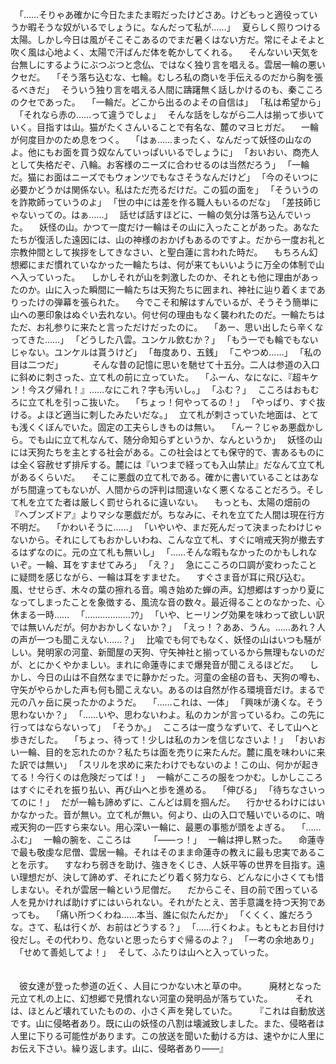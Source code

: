　｢……そりゃあ確かに今日たまたま暇だったけどさあ。けどもっと適役っていうか暇そうな奴がいるでしょうに。なんだって私が……｣
　夏らしく照りつける太陽。しかし今日は風がそこそこあるのでまだ暑くはない方だ。常にそよそよと吹く風は心地よく、太陽で汗ばんだ体を乾かしてくれる。
　そんないい天気を台無しにするようにぶつぶつと念仏、ではなく独り言を唱える。雲居一輪の悪いクセだ。
　｢そう落ち込むな、七輪。むしろ私の商いを手伝えるのだから胸を張るべきだ｣
　そういう独り言を唱える人間に躊躇無く話しかけるのも、秦こころのクセであった。
　｢一輪だ。どこから出るのよその自信は｣
　｢私は希望から｣
　｢それなら赤の……って違うでしょ｣
　そんな話をしながら二人は揃って歩いていく。目指すは山。猫がたくさんいることで有名な、麓のマヨヒガだ。
　一輪が何度目かのため息をつく。
　｢はぁ……まったく、なんだって妖怪の山なのよ。他にもお面を買う奴なんていっぱいいるでしょうに｣
　｢おいおい、商売人として失格だぞ、八輪。お客様のニーズに合わせるのは当然だろう｣
　｢一輪だ。猫にお面はニーズでもウォンツでもなさそうなんだけど｣
　｢今のそいつに必要かどうかは関係ない。私はただ売るだけだ。この狐の面を｣
　｢そういうのを詐欺師っていうのよ｣
　｢世の中には差を作る職人もいるのだな｣
　｢差技師じゃないっての。はぁ……｣
　話せば話すほどに、一輪の気分は落ち込んでいった。
　妖怪の山。かつて一度だけ一輪はその山に入ったことがあった。あなたたちが復活した遠因には、山の神様のおかげもあるのですよ。だから一度お礼と宗教仲間として挨拶をしてきなさい、と聖白蓮に言われた時だ。
　もちろん幻想郷にまだ慣れていなかった一輪たちは、何が来てもいいように万全の体制で山へ入っていった。
　しかしそれが山を刺激したのか、それとも他に理由があったのか。山に入った瞬間に一輪たちは天狗たちに囲まれ、神社に辿り着くまでありったけの弾幕を張られた。
　今でこそ和解はすんでいるが、そうそう簡単に山への悪印象はぬぐい去れない。何せ何の理由もなく襲われたのだ。一輪たちはただ、お礼参りに来たと言っただけだったのに。
　｢あー、思い出したら辛くなってきた……｣
　｢どうした八雲。ユンケル飲むか？｣
　｢もう一でも輪でもないじゃない。ユンケルは貰うけど｣
　｢毎度あり、五銭｣
　｢こやつめ……｣
　｢私の目は二つだ｣
　
　
　そんな昔の記憶に思いを馳せて十五分。二人は参道の入口に斜めに刺さった、立て札の前に立っていた。
　｢ふーん、なになに、『超キケン！今スグ帰れ！』……なにこれ？字も汚いし。｣
　｢ふむ？｣
　こころはおもむろに立て札を引っこ抜いた。
　｢ちょっ！何やってるの！｣
　｢やっぱり、すぐ抜ける。よほど適当に刺したみたいだな。｣
　立て札が刺さっていた地面は、とても浅くくぼんでいた。固定の工夫らしきものは無い。
　｢んー？じゃあ悪戯かしら。でも山に立て札なんて、随分命知らずというか、なんというか｣
　妖怪の山には天狗たちを主とする社会がある。この社会はとても保守的で、害あるものには全く容赦せず排斥する。麓には『いつまで経っても入山禁止』だなんて立て札があるくらいだ。
　そこに悪戯の立て札である。確かに書いていることはあながち間違ってもないが、人間からの評判は間違いなく悪くなることだろう。そして札を立てた者は厳しく罰せられるに違いない。
　もっとも、太陽の畑前の『ヘブンズドア』よりマシな悪戯だが。ちなみに、それを立てた人間は現在行方不明だ。
　｢かわいそうに……｣
　｢いやいや、まだ死んだって決まったわけじゃないから。それにしてもおかしいわね、こんな立て札、すぐに哨戒天狗が撤去するはずなのに。元の立て札も無いし｣
　｢……そんな暇もなかったのかもしれないぞ。一輪、耳をすませてみろ｣
　｢え？｣
　急にこころの口調が変わったことに疑問を感じながら、一輪は耳をすませた。
　すぐさま音が耳に飛び込む。風、せせらぎ、木々の葉の擦れる音。鳴き始めた蝉の声。幻想郷はすっかり夏になってしまったことを象徴する、風流な音の数々。最近得ることのなかった、心休まる一時……
　｢………………ﾌｳ｣
　｢いや、ヒーリング効果を味わって欲しい訳では無いんだが。何かおかしくないか？｣
　｢えっ！？ああ、うん。……あれ？人の声が一つも聞こえない……？｣
　比喩でも何でもなく、妖怪の山はいつも騒がしい。発明家の河童、新聞屋の天狗、守矢神社と揃っているから無理もないのだが、とにかくやかましい。まれに命蓮寺にまで爆発音が聞こえるほどだ。
　しかし、今日の山は不自然なまでに静かだった。河童の金槌の音も、天狗の噂も、守矢がやらかした声も何も聞こえない。あるのは自然が作る環境音だけ。まるで元の八ヶ岳に戻ったかのようだ。
　｢……これは、一体｣
　｢興味が湧くな。そう思わないか？｣
　｢……いや、思わないわよ。私のカンが言っているわ。この先に行ってはならないって｣
　｢そうか。｣
　こころは一度うなずいて、そして山へと歩きだした。
　｢ちょっ、待って！少しは私のカンを信じなさいよ！｣
　｢おいおい一輪、目的を忘れたのか？私たちは面を売りに来たんだ。麓に風を味わいに来た訳では無い｣
　｢スリルを求めに来たわけでもないのよ！この山、何かが起きてる！今行くのは危険だってば！｣
　一輪がこころの服をつかむ。しかしこころはすぐにそれを振り払い、再び山へと歩を進める。
　｢伸びる｣
　｢待ちなさいってのに！｣
　だが一輪も諦めずに、こんどは肩を掴んだ。
　行かせるわけにはいかなかった。音が無い。立て札が無い。何より、山の入口で騒いでいるのに、哨戒天狗の一匹すら来ない。用心深い一輪に、最悪の事態が頭をよぎる。
　｢……ふむ｣
　一輪の腕を、こころは
　
　｢――っ！｣
　一輪は押し黙った。
　命蓮寺で最も敬虔な尼僧、雲居一輪。それはそのまま命蓮寺の教えに最も忠実であることを示す。
　すなわち弱きを助け、強きをくじき、人妖平等の世界を目指す。遠い理想だが、決して諦めず、それにたどり着く努力なら、どんなに小さくても惜しまない。それが雲居一輪という尼僧だ。
　だからこそ、目の前で困っている人を見かければ助けずにはいられない。それがたとえ、苦手意識を持つ天狗であっても。
　｢痛い所つくわね……本当、誰に似たんだか｣
　｢くくく、誰だろうな。さて、私は行くが、お前はどうする？｣
　｢……行くわよ。もともとお目付け役だし。その代わり、危ないと思ったらすぐ帰るのよ？｣
　｢一考の余地あり｣
　｢せめて善処してよ！｣
　そして、ふたりは山へと入っていった。
　
　
　
　
　
　
　
　
　
　
　
　
　
　
　
　
　
　
　
　
　
　
　
　

　彼女達が登った参道の近く、人目につかない木と草の中。
　
　廃材となった元立て札の上に、幻想郷で見慣れない河童の発明品が落ちていた。
　
　それは、ほとんど壊れていたものの、小さく声を発していた。
　
　『これは自動放送です。山に侵略者あり。既に山の妖怪の八割は壊滅致しました。また、侵略者は人里に下りる可能性があります。この放送を聞いた動ける方は、速やかに人里にお伝え下さい。繰り返します。山に、侵略者あり――』